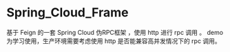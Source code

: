 # Spring_Cloud_Frame
 
基于 Feign 的一套 Spring Cloud 伪RPC框架 ，使用 http 进行 rpc 调用 。
demo 为学习使用，生产环境需要考虑使用 http 是否能兼容高并发情况下的 rpc 调用。
